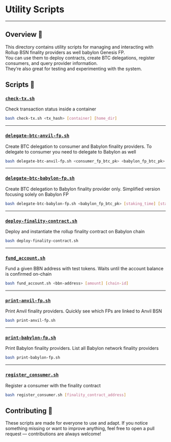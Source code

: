 
<p align="center">  
  <h1>Utility Scripts</h1>  
</p>

---

## Overview 🚀

This directory contains utility scripts for managing and interacting with Rollup BSN finality providers as well babylon Genesis FP.  
You can use them to deploy contracts, create BTC delegations, register consumers, and query provider information.  
They’re also great for testing and experimenting with the system.



## Scripts 📜

### [`check-tx.sh`](./check-tx.sh)  
Check transaction status inside a container

```bash
bash check-tx.sh <tx_hash> [container] [home_dir]
```

---

### [`delegate-btc-anvil-fp.sh`](./delegate-btc-anvil-fp.sh)  
Create BTC delegation to consumer and Babylon finality providers. To delegate to consumer you need to delegate to Babylon as well

```bash
bash delegate-btc-anvil-fp.sh <consumer_fp_btc_pk> <babylon_fp_btc_pk> [staking_time] [staking_amount]
```

---

### [`delegate-btc-babylon-fp.sh`](./delegate-btc-babylon-fp.sh)  
Create BTC delegation to Babylon finality provider only. Simplified version focusing solely on Babylon FP

```bash
bash delegate-btc-babylon-fp.sh <babylon_fp_btc_pk> [staking_time] [staking_amount]
```

---

### [`deploy-finality-contract.sh`](./deploy-finality-contract.sh)  
Deploy and instantiate the rollup finality contract on Babylon chain

```bash
bash deploy-finality-contract.sh
```

---

### [`fund_account.sh`](./fund_account.sh)  
Fund a given BBN address with test tokens. Waits until the account balance is confirmed on-chain

```bash
bash fund_account.sh <bbn-address> [amount] [chain-id]
```

---

### [`print-anvil-fp.sh`](./print-fp.sh)  
Print Anvil finality providers. Quickly see which FPs are linked to Anvil BSN

```bash
bash print-anvil-fp.sh
```

---

### [`print-babylon-fp.sh`](./print-babylon-fp.sh)  
Print Babylon finality providers. List all Babylon network finality providers

```bash
bash print-babylon-fp.sh
```

---

### [`register_consumer.sh`](./register_consumer.sh)  
Register a consumer with the finality contract

```bash
bash register_consumer.sh [finality_contract_address]
```




## Contributing 🤝
These scripts are made for everyone to use and adapt.
If you notice something missing or want to improve anything, feel free to open a pull request — contributions are always welcome!
